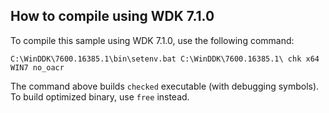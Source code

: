 ## How to compile using WDK 7.1.0

To compile this sample using WDK 7.1.0, use the following command:

```
C:\WinDDK\7600.16385.1\bin\setenv.bat C:\WinDDK\7600.16385.1\ chk x64 WIN7 no_oacr
```

The command above builds `checked` executable (with debugging symbols). To build optimized binary, use `free` instead.


